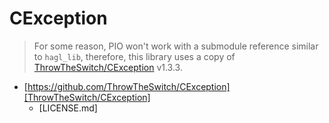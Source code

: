 # CException

> For some reason, PIO won't work with a submodule reference similar to `hagl_lib`, therefore, this library uses a copy of [ThrowTheSwitch/CException] v1.3.3.

* [https://github.com/ThrowTheSwitch/CException][ThrowTheSwitch/CException]
  * [LICENSE.md]

[ThrowTheSwitch/CException]: https://github.com/ThrowTheSwitch/CException